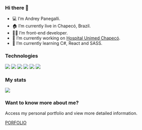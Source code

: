 ### Hi there 👋

- 💻 I’m Andrey Panegalli.
- 🏠 I’m currently live in Chapecó, Brazil.
- 👨‍💻 I’m front-end developer.
- 🔭 I’m currently working on [Hospital Unimed Chapecó](https://www.unimed.coop.br/site/web/chapeco/hospital-unimed-chapeco).
- 🌱 I’m currently learning C#, React and SASS.

### Technologies

<div style="display: inline_block">
<img src="https://img.shields.io/badge/HTML-239120?style=for-the-badge&logo=html5&logoColor=white"/>
<img src="https://img.shields.io/badge/CSS-239120?&style=for-the-badge&logo=css3&logoColor=white"/>
<img src="https://img.shields.io/badge/Sass-CC6699?style=for-the-badge&logo=sass&logoColor=white"/>
<img src="https://img.shields.io/badge/TypeScript-007ACC?style=for-the-badge&logo=typescript&logoColor=white"/>
<img src="https://img.shields.io/badge/C%23-239120?style=for-the-badge&logo=c-sharp&logoColor=white"/>
<img src="https://img.shields.io/badge/React-20232A?style=for-the-badge&logo=react&logoColor=61DAFB"/>
</div>

### My stats

<div style="margin-top: 10px">
<img heigt="250em" src="https://github-readme-stats.vercel.app/api/top-langs/?username=Andreypanegallito&layout=compact&langs_count=16&theme=discord_old_blurple" />
</div>

### Want to know more about me?

Access my personal portfolio and view more detailed information.

[PORFOLIO](https://panegallito.vercel.app)
